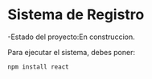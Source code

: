 <h1> Sistema de Registro</h1>

-Estado del proyecto:En construccion.

Para ejecutar el sistema, debes poner: 

```npm install react```
